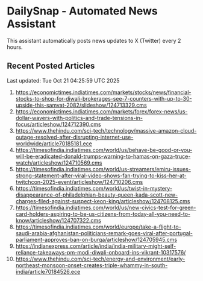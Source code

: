 # DailySnap - Automated News Assistant

This assistant automatically posts news updates to X (Twitter) every 2 hours.

## Recent Posted Articles

Last updated: Tue Oct 21 04:25:59 UTC 2025

1. https://economictimes.indiatimes.com/markets/stocks/news/financial-stocks-to-shop-for-diwali-brokerages-see-7-counters-with-up-to-30-upside-this-samvat-2082/slideshow/124713329.cms
2. https://economictimes.indiatimes.com/markets/forex/forex-news/us-dollar-wavers-with-politics-and-trade-tensions-in-focus/articleshow/124712390.cms
3. https://www.thehindu.com/sci-tech/technology/massive-amazon-cloud-outage-resolved-after-disrupting-internet-use-worldwide/article70185181.ece
4. https://timesofindia.indiatimes.com/world/us/behave-be-good-or-you-will-be-eradicated-donald-trumps-warning-to-hamas-on-gaza-truce-watch/articleshow/124710569.cms
5. https://timesofindia.indiatimes.com/world/us-streamers/emiru-issues-strong-statement-after-viral-video-shows-fan-trying-to-kiss-her-at-twitchcon-2025-event/articleshow/124710206.cms
6. https://timesofindia.indiatimes.com/world/us/twist-in-mystery-disappearance-of-philadelphian-beauty-queen-kada-scott-new-charges-filed-against-suspect-keon-king/articleshow/124708125.cms
7. https://timesofindia.indiatimes.com/world/us/new-civics-test-for-green-card-holders-aspiring-to-be-us-citizens-from-today-all-you-need-to-know/articleshow/124707322.cms
8. https://timesofindia.indiatimes.com/world/europe/take-a-flight-to-saudi-arabia-afghanistan-politicians-remark-goes-viral-after-portugal-parliament-approves-ban-on-burqa/articleshow/124705945.cms
9. https://indianexpress.com/article/india/india-military-might-self-reliance-takeaways-pm-modi-diwali-onboard-ins-vikrant-10317576/
10. https://www.thehindu.com/sci-tech/energy-and-environment/early-northeast-monsoon-onset-creates-triple-whammy-in-south-india/article70184526.ece
